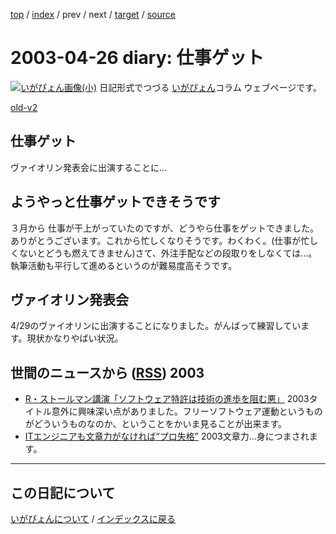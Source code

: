 [top](https://igapyon.github.io/diary/) 
 / [index](https://igapyon.github.io/diary/2003/index.html) 
 / prev 
 / next 
 / [target](https://igapyon.github.io/diary/2003/ig030426.html) 
 / [source](https://github.com/igapyon/diary/blob/gh-pages/2003/ig030426.html.src.md) 

2003-04-26 diary: 仕事ゲット
=====================================================================================================
[![いがぴょん画像(小)](https://igapyon.github.io/diary/images/iga200306s.jpg "いがぴょん")](https://igapyon.github.io/diary/memo/memoigapyon.html) 日記形式でつづる [いがぴょん](https://igapyon.github.io/diary/memo/memoigapyon.html)コラム ウェブページです。

[old-v2](ig030426-orig.html)

## 仕事ゲット

ヴァイオリン発表会に出演することに…


## ようやっと仕事ゲットできそうです

３月から 仕事が干上がっていたのですが、どうやら仕事をゲットできました。ありがとうございます。これから忙しくなりそうです。わくわく。(仕事が忙しくないとどうも燃えてきません)さて、外注手配などの段取りをしなくては…。執筆活動も平行して進めるというのが難易度高そうです。

## ヴァイオリン発表会

4/29のヴァイオリンに出演することになりました。がんばって練習しています。現状かなりやばい状況。

## 世間のニュースから ([RSS](ig030426-news.xml)) 2003


* [R・ストールマン講演「ソフトウェア特許は技術の進歩を阻む悪」](http://internet.watch.impress.co.jp/www/article/2003/0425/stallman.htm)  2003タイトル意外に興味深い点がありました。フリーソフトウェア運動というものがどういうものなのか、ということをかいま見ることが出来ます。
* [ITエンジニアも文章力がなければ“プロ失格”](http://itpro.nikkeibp.co.jp/free/ITPro/OPINION/20030423/1/)  2003文章力…身につまされます。


----------------------------------------------------------------------------------------------------

## この日記について
[いがぴょんについて](https://igapyon.github.io/diary/memo/memoigapyon.html) / [インデックスに戻る](https://igapyon.github.io/diary/idxall.html)
